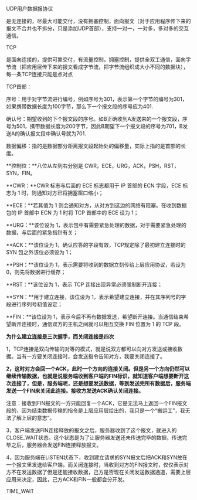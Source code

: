 UDP用户数据报协议

是无连接的，尽最大可能交付，没有拥塞控制，面向报文（对于应用程序传下来的报文不合并也不拆分，只是添加UDP首部），支持一对一，一对多，多对多的交互通信。

TCP

是面向连接的，提供可靠交付，有流量控制，拥塞控制，提供全双工通信，面向字节流（把应用层传下来的报文看成字节流，把字节流组织成大小不同的数据块），每一条TCP连接只能是点对点

TCP首部：

序号：用于对字节流进行编号，例如序号为301，表示第一个字节的编号为301，如果携带数据长度为100字节，那么下一个报文段的序号应为401.

确认号：期望收到的下个报文段的序号。如B正确收到A发送来的一个报文段，序号为501，携带数据长度为200字节，因此B期望下一个报文段的序号为701，B发送A的确认报文段中确认号就为701.

数据偏移：指的是数据部分距离报文段起始处的偏移量，实际上指的是首部的长度。

**控制位：**八位从左到右分别是 CWR，ECE，URG，ACK，PSH，RST，SYN，FIN。

**CWR：**CWR 标志与后面的 ECE 标志都用于 IP 首部的 ECN 字段，ECE 标志为 1 时，则通知对方已将拥塞窗口缩小；

**ECE：**若其值为 1 则会通知对方，从对方到这边的网络有阻塞。在收到数据包的 IP 首部中 ECN 为 1 时将 TCP 首部中的 ECE 设为 1；

**URG：**该位设为 1，表示包中有需要紧急处理的数据，对于需要紧急处理的数据，与后面的紧急指针有关；

**ACK：**该位设为 1，确认应答的字段有效，TCP规定除了最初建立连接时的 SYN 包之外该位必须设为 1；

**PSH：**该位设为 1，表示需要将收到的数据立刻传给上层应用协议，若设为 0，则先将数据进行缓存；

**RST：**该位设为 1，表示 TCP 连接出现异常必须强制断开连接；

**SYN：**用于建立连接，该位设为 1，表示希望建立连接，并在其序列号的字段进行序列号初值设定；

**FIN：**该位设为 1，表示今后不再有数据发送，希望断开连接。当通信结束希望断开连接时，通信双方的主机之间就可以相互交换 FIN 位置为 1 的 TCP 段。

**为什么建立连接是三次握手，而关闭连接是四次**

1，TCP连接是双向传输的对等的模式，就是说双方都可以向对方发送或接收数据。当有一方要关闭连接时，会发送指令告知对方，我要关闭连接了。

**2，这时对方会回一个ACK，此时一个方向的连接关闭。但是另一个方向仍然可以继续传输数据，也就是说服务端收到客户端的FIN标识，就知道客户端想要断开这次连接了，但是，服务端呢，还是想要发送数据，等到发送完所有数据后，服务端发送一个FIN来关闭此连接。接收方发送ACK确认关闭连接。**

注意：接收到FIN报文的一方只能回复一个ACK，它是无法马上返回一个FIN报文段的，因为结束数据传输的指令是上层应用层给出的，我只是一个“搬运工”，我无法了解上层的意志“。

3，客户端发送FIN连接释放的报文之后，服务器收到了这个报文，就进入的CLOSE_WAIT状态。这个状态是为了让服务器发送还未传送完毕的数据，传送完毕之后，服务器会发送FIN连接释放报文。

4，因为服务端在LISTEN状态下，收到建立请求的SYN报文后把ACK和SYN放在一个报文里发送给客户端。而关闭连接时，当收到对方的FIN报文时，仅仅表示对方不在发送数据了但是还能接收数据，己方是否现在关闭发送数据通道，需要上层应用来决定，因此，己方ACK和FIN一般都会分开发。

TIME_WAIT

